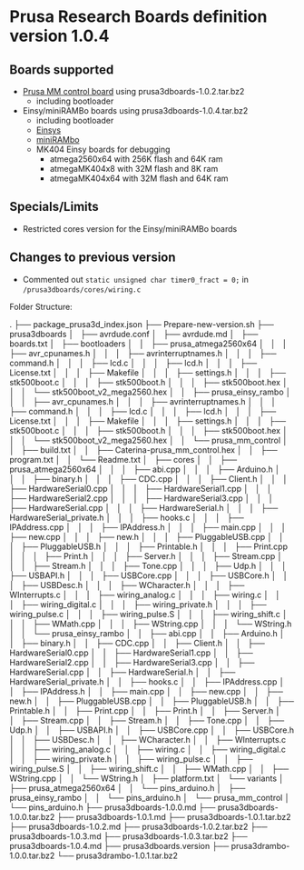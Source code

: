 # Prusa Research Boards definition version 1.0.4

## Boards supported
- [Prusa MM control board](https://github.com/prusa3d/MM-control-2.0) using prusa3dboards-1.0.2.tar.bz2
  - including bootloader
- Einsy/miniRAMBo boards using prusa3dboards-1.0.4.tar.bz2
  - including bootloader
  - [Einsys](https://reprap.org/wiki/EinsyRambo)
  - [miniRAMbo](https://reprap.org/wiki/MiniRambo)
  - MK404 Einsy boards for debugging
    - atmega2560x64  with 256K flash and 64K ram
    - atmegaMK404x8  with  32M flash and  8K ram
    - atmegaMK404x64 with  32M flash and 64K ram
## Specials/Limits
- Restricted cores version for the Einsy/miniRAMBo boards

## Changes to previous version
- Commented out `static unsigned char timer0_fract = 0;` in `/prusa3dboards/cores/wiring.c` 

Folder Structure:

.
├── package_prusa3d_index.json
├── Prepare-new-version.sh
├── prusa3dboards
│   ├── avrdude.conf
│   ├── avrdude.md
│   ├── boards.txt
│   ├── bootloaders
│   │   ├── prusa_atmega2560x64
│   │   │   ├── avr_cpunames.h
│   │   │   ├── avrinterruptnames.h
│   │   │   ├── command.h
│   │   │   ├── lcd.c
│   │   │   ├── lcd.h
│   │   │   ├── License.txt
│   │   │   ├── Makefile
│   │   │   ├── settings.h
│   │   │   ├── stk500boot.c
│   │   │   ├── stk500boot.h
│   │   │   ├── stk500boot.hex
│   │   │   └── stk500boot_v2_mega2560.hex
│   │   ├── prusa_einsy_rambo
│   │   │   ├── avr_cpunames.h
│   │   │   ├── avrinterruptnames.h
│   │   │   ├── command.h
│   │   │   ├── lcd.c
│   │   │   ├── lcd.h
│   │   │   ├── License.txt
│   │   │   ├── Makefile
│   │   │   ├── settings.h
│   │   │   ├── stk500boot.c
│   │   │   ├── stk500boot.h
│   │   │   ├── stk500boot.hex
│   │   │   └── stk500boot_v2_mega2560.hex
│   │   └── prusa_mm_control
│   │       ├── build.txt
│   │       ├── Caterina-prusa_mm_control.hex
│   │       ├── program.txt
│   │       └── Readme.txt
│   ├── cores
│   │   ├── prusa_atmega2560x64
│   │   │   ├── abi.cpp
│   │   │   ├── Arduino.h
│   │   │   ├── binary.h
│   │   │   ├── CDC.cpp
│   │   │   ├── Client.h
│   │   │   ├── HardwareSerial0.cpp
│   │   │   ├── HardwareSerial1.cpp
│   │   │   ├── HardwareSerial2.cpp
│   │   │   ├── HardwareSerial3.cpp
│   │   │   ├── HardwareSerial.cpp
│   │   │   ├── HardwareSerial.h
│   │   │   ├── HardwareSerial_private.h
│   │   │   ├── hooks.c
│   │   │   ├── IPAddress.cpp
│   │   │   ├── IPAddress.h
│   │   │   ├── main.cpp
│   │   │   ├── new.cpp
│   │   │   ├── new.h
│   │   │   ├── PluggableUSB.cpp
│   │   │   ├── PluggableUSB.h
│   │   │   ├── Printable.h
│   │   │   ├── Print.cpp
│   │   │   ├── Print.h
│   │   │   ├── Server.h
│   │   │   ├── Stream.cpp
│   │   │   ├── Stream.h
│   │   │   ├── Tone.cpp
│   │   │   ├── Udp.h
│   │   │   ├── USBAPI.h
│   │   │   ├── USBCore.cpp
│   │   │   ├── USBCore.h
│   │   │   ├── USBDesc.h
│   │   │   ├── WCharacter.h
│   │   │   ├── WInterrupts.c
│   │   │   ├── wiring_analog.c
│   │   │   ├── wiring.c
│   │   │   ├── wiring_digital.c
│   │   │   ├── wiring_private.h
│   │   │   ├── wiring_pulse.c
│   │   │   ├── wiring_pulse.S
│   │   │   ├── wiring_shift.c
│   │   │   ├── WMath.cpp
│   │   │   ├── WString.cpp
│   │   │   └── WString.h
│   │   └── prusa_einsy_rambo
│   │       ├── abi.cpp
│   │       ├── Arduino.h
│   │       ├── binary.h
│   │       ├── CDC.cpp
│   │       ├── Client.h
│   │       ├── HardwareSerial0.cpp
│   │       ├── HardwareSerial1.cpp
│   │       ├── HardwareSerial2.cpp
│   │       ├── HardwareSerial3.cpp
│   │       ├── HardwareSerial.cpp
│   │       ├── HardwareSerial.h
│   │       ├── HardwareSerial_private.h
│   │       ├── hooks.c
│   │       ├── IPAddress.cpp
│   │       ├── IPAddress.h
│   │       ├── main.cpp
│   │       ├── new.cpp
│   │       ├── new.h
│   │       ├── PluggableUSB.cpp
│   │       ├── PluggableUSB.h
│   │       ├── Printable.h
│   │       ├── Print.cpp
│   │       ├── Print.h
│   │       ├── Server.h
│   │       ├── Stream.cpp
│   │       ├── Stream.h
│   │       ├── Tone.cpp
│   │       ├── Udp.h
│   │       ├── USBAPI.h
│   │       ├── USBCore.cpp
│   │       ├── USBCore.h
│   │       ├── USBDesc.h
│   │       ├── WCharacter.h
│   │       ├── WInterrupts.c
│   │       ├── wiring_analog.c
│   │       ├── wiring.c
│   │       ├── wiring_digital.c
│   │       ├── wiring_private.h
│   │       ├── wiring_pulse.c
│   │       ├── wiring_pulse.S
│   │       ├── wiring_shift.c
│   │       ├── WMath.cpp
│   │       ├── WString.cpp
│   │       └── WString.h
│   ├── platform.txt
│   └── variants
│       ├── prusa_atmega2560x64
│       │   └── pins_arduino.h
│       ├── prusa_einsy_rambo
│       │   └── pins_arduino.h
│       └── prusa_mm_control
│           └── pins_arduino.h
├── prusa3dboards-1.0.0.md
├── prusa3dboards-1.0.0.tar.bz2
├── prusa3dboards-1.0.1.md
├── prusa3dboards-1.0.1.tar.bz2
├── prusa3dboards-1.0.2.md
├── prusa3dboards-1.0.2.tar.bz2
├── prusa3dboards-1.0.3.md
├── prusa3dboards-1.0.3.tar.bz2
├── prusa3dboards-1.0.4.md
├── prusa3dboards.version
├── prusa3drambo-1.0.0.tar.bz2
└── prusa3drambo-1.0.1.tar.bz2

